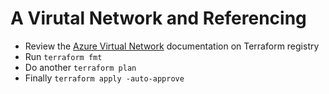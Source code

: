 # A Virutal Network and Referencing

- Review the [Azure Virtual Network](https://registry.terraform.io/providers/hashicorp/azurerm/latest/docs/resources/virtual_network) documentation on Terraform registry
- Run ```terraform fmt```
- Do another ```terraform plan```
- Finally ```terraform apply -auto-approve```
